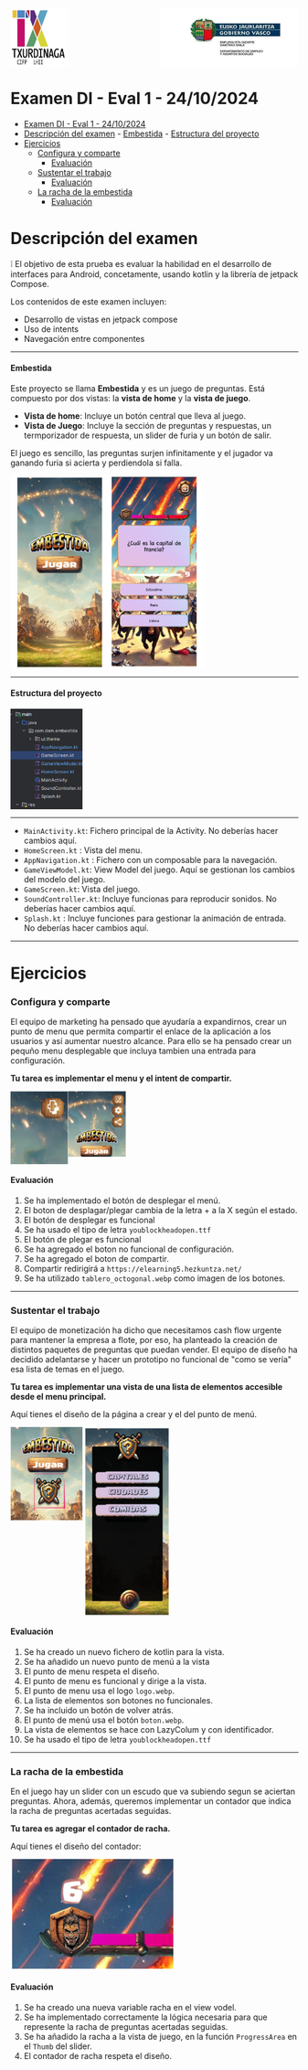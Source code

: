 <div style="display: flex; justify-content: space-between;">
  <img src="image-1.png" alt="alt text" style="width: 20%;">
  <img src="logoEusko.png" alt="alt text" style="width: 48%;">
</div>

# Examen DI - Eval 1 - 24/10/2024

- [Examen DI - Eval 1 - 24/10/2024](#examen-di---eval-1---24102024)
- [Descripción del examen](#descripción-del-examen)
      - [Embestida](#embestida)
      - [Estructura del proyecto](#estructura-del-proyecto)
- [Ejercicios](#ejercicios)
    - [Configura y comparte](#configura-y-comparte)
      - [Evaluación](#evaluación)
    - [Sustentar el trabajo](#sustentar-el-trabajo)
      - [Evaluación](#evaluación-1)
    - [La racha de la embestida](#la-racha-de-la-embestida)
      - [Evaluación](#evaluación-2)

# Descripción del examen

:grey_exclamation: El objetivo de esta prueba es evaluar la habilidad en el desarrollo de interfaces para Android, concetamente, usando kotlin y la librería de jetpack Compose.

Los contenidos de este examen incluyen:
- Desarrollo de vistas en jetpack compose
- Uso de intents
- Navegación entre componentes


---
#### Embestida

Este proyecto se llama **Embestida** y es un juego de preguntas. Está compuesto por dos vistas: la **vista de home** y la **vista de juego**.
- **Vista de home**: Incluye un botón central que lleva al juego.
- **Vista de Juego**: Incluye la sección de preguntas y respuestas, un termporizador de respuesta, un slider de furia y un botón de salir.

El juego es sencillo, las preguntas surjen infinitamente y el jugador va ganando furia si acierta y perdiendola si falla.


<div style="display: flex; justify-content: space-between;">
  <img src="estampida.png" alt="alt text" style="width: 67%;">
</div>


---

#### Estructura del proyecto

<div style="display: flex; justify-content: left;">
  <img src="image-5.png" alt="alt text" style="width: 25%; height: 25%">
</div>

---

- `MainActivity.kt`: Fichero principal de la Activity. No deberías hacer cambios aquí.
- `HomeScreen.kt` : Vista del menu.
- `AppNavigation.kt` : Fichero con un composable para la navegación.
- `GameViewModel.kt`: View Model del juego. Aquí se gestionan los cambios del modelo del juego.
- `GameScreen.kt`: Vista del juego.
- `SoundController.kt`: Incluye funcionas para reproducir sonidos. No deberías hacer cambios aquí.
- `Splash.kt` : Incluye funciones para gestionar la animación de entrada. No deberías hacer cambios aquí.


---

# Ejercicios

### Configura y comparte

El equipo de marketing ha pensado que ayudaría a expandirnos, crear un punto de menu que permita compartir el enlace de la aplicación a los usuarios y así aumentar nuestro alcance. Para ello se ha pensado crear un pequño menu desplegable que incluya tambien una entrada para configuración.

**Tu tarea es implementar el menu y el intent de compartir.**

<div style="display: flex; justify-content: left;">
  <img src="image-11.png" alt="alt text" style="width: 20%; height: 20%">
    <img src="image-10.png" alt="alt text"  style="width: 20%; height: 20%">
</div>

#### Evaluación
1. Se ha implementado el botón de desplegar el menú.
2. El boton de desplagar/plegar cambia de la letra + a la X según el estado.
3. El botón de desplegar es funcional
4. Se ha usado el tipo de letra `youblockheadopen.ttf`
5. El botón de plegar es funcional
6. Se ha agregado el boton no funcional de configuración.
6. Se ha agregado el boton de compartir.
7. Compartir redirigirá a `https://elearning5.hezkuntza.net/`
8. Se ha utilizado `tablero_octogonal.webp` como imagen de los botones.


---

###  Sustentar el trabajo

El equipo de monetización ha dicho que necesitamos cash flow urgente para mantener la empresa a flote, por eso, ha planteado la creación de distintos paquetes de preguntas que puedan vender. El equipo de diseño ha decidido adelantarse y hacer un prototipo no funcional de "como se vería" esa lista de temas en el juego.

**Tu tarea es implementar una vista de una lista de elementos accesible desde el menu principal.**

Aquí tienes el diseño de la página a crear y el del punto de menú.

<div style="display: flex; justify-content: left;">
  <img src="image-7.png" alt="alt text" style="width: 25%; height: 20%">
    <img src="image-9.png" alt="alt text"  style="width: 30%; height: 25%">
</div>

#### Evaluación

1. Se ha creado un nuevo fichero de kotlin para la vista.
2. Se ha añadido un nuevo punto de menú a la vista
3. El punto de menu respeta el diseño.
4. El punto de menu es funcional y dirige a la vista.
5. El punto de menu usa el logo `logo.webp`.
6. La lista de elementos son botones no funcionales.
7. Se ha incluido un botón de volver atrás.
8. El punto de menú usa el botón `boton.webp`.
9. La vista de elementos se hace con LazyColum y con identificador.
10. Se ha usado el tipo de letra `youblockheadopen.ttf`

---

### La racha de la embestida
En el juego hay un slider con un escudo que va subiendo segun se aciertan preguntas. Ahora, además, queremos implementar un contador que indica la racha de preguntas acertadas seguidas.

**Tu tarea es agregar el contador de racha.**

Aquí tienes el diseño del contador:

![alt text](image-4.png)

#### Evaluación
1. Se ha creado una nueva variable racha en el view vodel.
2. Se ha implementado correctamente la lógica necesaria para que represente la racha de preguntas acertadas seguidas.
3. Se ha añadido la racha a la vista de juego, en la función `ProgressArea` en el `Thumb` del slider.
4. El contador de racha respeta el diseño.
